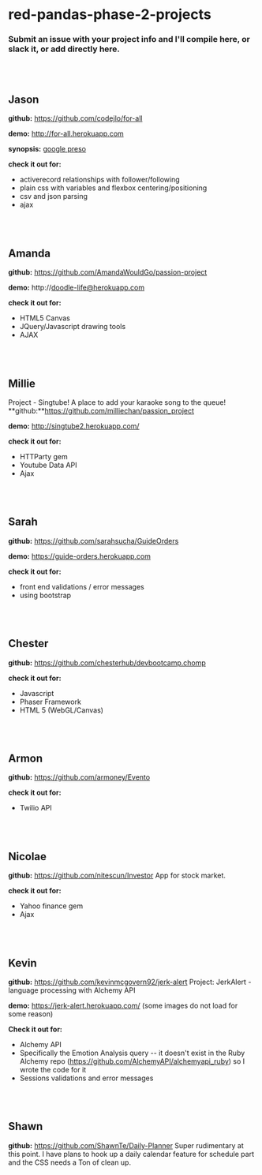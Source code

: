 # red-pandas-phase-2-projects
### Submit an issue with your project info and I'll compile here, or slack it, or add directly here.
<br>
<br>

## Jason
**github:** https://github.com/codejlo/for-all

**demo:** http://for-all.herokuapp.com

**synopsis:** [google preso](https://docs.google.com/presentation/d/1tGzFVWZA5N3c0AR6aWMrdxAN0TaLnJuUtKjDlWSYNdo/edit?usp=sharing)

**check it out for:**
* activerecord relationships with follower/following
* plain css with variables and flexbox centering/positioning
* csv and json parsing
* ajax
<br>
<br>

## Amanda
**github:** https://github.com/AmandaWouldGo/passion-project

**demo:** http://doodle-life@herokuapp.com

**check it out for:**
* HTML5 Canvas
* JQuery/Javascript drawing tools
* AJAX
<br>
<br>

## Millie
Project - Singtube! A place to add your karaoke song to the queue!
**github:**https://github.com/milliechan/passion_project

**demo:** http://singtube2.herokuapp.com/

**check it out for:**
* HTTParty gem
* Youtube Data API
* Ajax
<br>
<br>

## Sarah
**github:** https://github.com/sarahsucha/GuideOrders

**demo:** https://guide-orders.herokuapp.com

**check it out for:**
* front end validations / error messages
* using bootstrap
<br>
<br>

## Chester
**github:** https://github.com/chesterhub/devbootcamp.chomp

**check it out for:**
* Javascript
* Phaser Framework
* HTML 5 (WebGL/Canvas)
<br>
<br>

## Armon

**github:** https://github.com/armoney/Evento

**check it out for:**
* Twilio API
<br>
<br>


## Nicolae

**github:** https://github.com/nitescun/Investor
App for stock market.

**check it out for:**
* Yahoo finance gem
* Ajax
<br>
<br>


## Kevin

**github:** https://github.com/kevinmcgovern92/jerk-alert
Project: JerkAlert - language processing with Alchemy API

**demo:** https://jerk-alert.herokuapp.com/
(some images do not load for some reason)

**Check it out for:**
* Alchemy API
* Specifically the Emotion Analysis query -- it doesn't exist in the Ruby Alchemy repo (https://github.com/AlchemyAPI/alchemyapi_ruby) so I wrote the code for it
* Sessions validations and error messages
<br>
<br>

## Shawn

**github:** https://github.com/ShawnTe/Daily-Planner
Super rudimentary at this point. I have plans to hook up a daily calendar feature for schedule part and the CSS needs a Ton of clean up.
